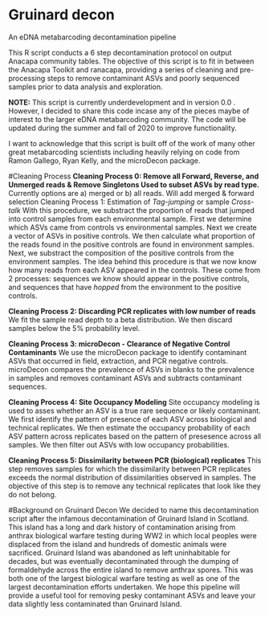 # Gruinard decon
An eDNA metabarcoding decontamination pipeline

This R script conducts a 6 step decontamination protocol on output Anacapa community tables. The objective of this script is to fit in between the Anacapa Toolkit and ranacapa, providing a series of cleaning and pre-processing steps to remove contaminant ASVs and poorly sequenced samples prior to data analysis and exploration.

**NOTE:** This script is currently underdevelopment and in version 0.0 . However, I decided to share this code incase any of the pieces maybe of interest to the larger eDNA metabarcoding community. The code will be updated during the summer and fall of 2020 to improve functionality.

I want to acknowledge that this script is built off of the work of many other great metabarcoding scientists including heavily relying on code from Ramon Gallego, Ryan Kelly, and the microDecon package.

#Cleaning Process
**Cleaning Process 0: Remove all Forward, Reverse, and Unmerged reads & Remove Singletons	Used to subset ASVs by read type.** Currently options are a) merged or b) all reads. Will add merged & forward selection
Cleaning Process 1: Estimation of *Tag-jumping* or sample *Cross-talk*	 With this procedure, we substract the proportion of reads that jumped into control samples from each environmental sample. First we determine which ASVs came from controls vs environmental samples. Next we create a vector of ASVs in positive controls. We then calculate what proportion of the reads found in the positive controls are found in environment samples.  Next, we substract the composition of the positive controls from the environment samples. The idea behind this procedure is that we now know how many reads from each ASV appeared in the controls. These come from 2 processes: sequences we know should appear in the positive controls, and sequences that have *hopped* from the environment to the positive controls.

**Cleaning Process 2: Discarding PCR replicates with low number of reads**	We fit the sample read depth to a beta distribution. We then discard samples below the 5% probability level.

**Cleaning Process 3: microDecon - Clearance of Negative Control Contaminants**	We use the microDecon package to identify contaminant ASVs that occurred in field, extraction, and PCR negative controls. microDecon compares the prevalence of ASVs in blanks to the prevalence in samples and removes contaminant ASVs and subtracts contaminant sequences.

**Cleaning Process 4: Site Occupancy Modeling**	Site occupancy modeling is used to asses whether an ASV is a true rare sequence or likely contaminant. We first identify the pattern of presence of each ASV across biological and technical replicates. We then estimate the occupancy probability of each ASV pattern across replicates based on the pattern of presesence across all samples. We then filter out ASVs with low occupancy probabilities.

**Cleaning Process 5: Dissimilarity between PCR (biological) replicates**	This step removes samples for which the dissimilarity between PCR replicates exceeds the normal distribution of dissimilarities observed in samples. The objective of this step is to remove any technical replicates that look like they do not belong.


#Background on Gruinard Decon
We decided to name this decontamination script after the infamous decontamination of Gruinard Island in Scotland. This island has a long and dark history of contamination arising from anthrax biological warfare testing during WW2 in which local peoples were displaced from the island and hundreds of domestic animals were sacrificed. Gruinard Island was abandoned as left uninhabitable for decades, but was eventually decontaminated through the dumping of formaldehyde across the entire island to remove anthrax spores. This was both one of the largest biological warfare testing as well as one of the largest decontamination efforts undertaken. We hope this pipeline will provide a useful tool for removing pesky contaminant ASVs and leave your data slightly less contaminated than Gruinard Island.
